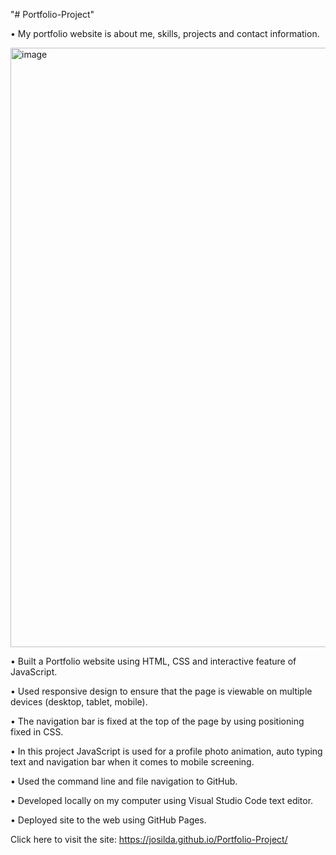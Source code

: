 "# Portfolio-Project" 

•	My portfolio website is about me, skills, projects and contact information.


<img width="959" alt="image" src="https://github.com/Josilda/Portfolio-Project/assets/127415346/9d4a21ee-8b70-4f32-932f-8154ecf517c7">


•	Built a Portfolio website using HTML, CSS and interactive feature of JavaScript.

•	Used responsive design to ensure that the page is viewable on multiple devices (desktop, tablet, mobile).

•	The navigation bar is fixed at the top of the page by using positioning fixed in CSS.

•	In this project JavaScript is used for a profile photo animation, auto typing text and navigation bar when it comes to mobile screening.

•	Used the command line and file navigation to GitHub.

•	Developed locally on my computer using Visual Studio Code text editor.

•	Deployed site to the web using GitHub Pages.

Click here to visit the site: https://josilda.github.io/Portfolio-Project/
